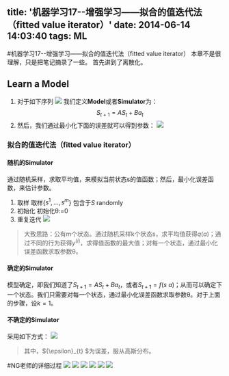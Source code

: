 title: '机器学习17--增强学习——拟合的值迭代法（fitted value iterator）'
date: 2014-06-14 14:03:40
tags: ML
---
#机器学习17--增强学习——拟合的值迭代法（fitted value iterator）
本章不是很理解，只是把笔记摘录了一些。
首先讲到了离散化。
## Learn a Model
1. 对于如下序列
![](/img/1402721251862.png)
我们定义**Model**或者**Simulator**为：
$$S_{t+1}=AS_t+Ba_t$$
2. 然后，我们通过最小化下面的误差就可以得到参数：
![](/img/1402721490111.png)

### 拟合的值迭代法（fitted value iterator）
#### **随机的Simulator**
通过随机采样，求取平均值，来模拟当前状态s的值函数；然后，最小化误差函数，来估计参数。
1. 取样
取样{$s^{1},...,s^{m}$} 包含于$S$ randomly
2. 初始化
初始化θ:=0
3. 重复迭代
![](/img/1402724571886.png)
> 大致思路：公有m个状态。通过随机采样k个状态s，求平均值获得$q(a)$；通过不同的行为获得$y^{(i)}$，求得值函数的最大值；对每一个状态，通过最小化误差函数求取参数θ。

#### **确定的Simulator**
模型确定，即我们知道了$S_{t+1}=AS_t+Ba_t$，或者$S_{t+1}=f(s ~ a)$；从而可以确定下一个状态。我们只需要对每一个状态，通过最小化误差函数求取参数θ。对于上面的步骤，设$k=1$。

#### **不确定的Simulator**
采用如下方式：
![](/img/1402725412096.png)
> 其中，${\epsilon}_{t} $为误差，服从高斯分布。

#NG老师的详细过程
![](/img/1402487688985.png)
![](/img/1402488281206.png)
![](/img/1402488246382.png)
![](/img/1402488545442.png)
![](/img/1402489014852.png)
![](/img/1402490915304.png)
